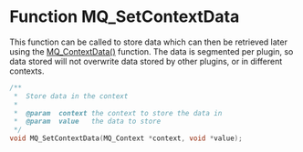 # Function MQ_SetContextData

This function can be called to store data which can then be retrieved later using the [MQ_ContextData()](mq_contextdata) function. The data is segmented per plugin, so data stored will not overwrite data stored by other plugins, or in different contexts.

````c
/**
 *  Store data in the context
 *
 *  @param  context the context to store the data in
 *  @param  value   the data to store
 */
void MQ_SetContextData(MQ_Context *context, void *value);
````